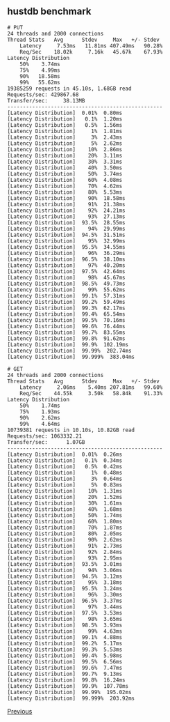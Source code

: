 hustdb benchmark
--

    # PUT
    24 threads and 2000 connections
    Thread Stats   Avg      Stdev     Max   +/- Stdev
        Latency     7.53ms   11.81ms 407.49ms   90.28%
        Req/Sec    18.02k     7.16k   45.67k    67.93%
    Latency Distribution
        50%    3.74ms
        75%    4.99ms
        90%   18.58ms
        99%   55.62ms
    19385259 requests in 45.10s, 1.68GB read
    Requests/sec: 429867.68
    Transfer/sec:     38.13MB
    --------------------------------------------------
    [Latency Distribution]  0.01%  0.80ms
    [Latency Distribution]   0.1%  1.20ms
    [Latency Distribution]   0.5%  1.56ms
    [Latency Distribution]     1%  1.81ms
    [Latency Distribution]     3%  2.43ms
    [Latency Distribution]     5%  2.62ms
    [Latency Distribution]    10%  2.86ms
    [Latency Distribution]    20%  3.11ms
    [Latency Distribution]    30%  3.31ms
    [Latency Distribution]    40%  3.50ms
    [Latency Distribution]    50%  3.74ms
    [Latency Distribution]    60%  4.08ms
    [Latency Distribution]    70%  4.62ms
    [Latency Distribution]    80%  5.53ms
    [Latency Distribution]    90%  18.58ms
    [Latency Distribution]    91%  21.38ms
    [Latency Distribution]    92%  24.21ms
    [Latency Distribution]    93%  27.13ms
    [Latency Distribution]  93.5%  28.55ms
    [Latency Distribution]    94%  29.99ms
    [Latency Distribution]  94.5%  31.51ms
    [Latency Distribution]    95%  32.99ms
    [Latency Distribution]  95.5%  34.55ms
    [Latency Distribution]    96%  36.29ms
    [Latency Distribution]  96.5%  38.10ms
    [Latency Distribution]    97%  40.20ms
    [Latency Distribution]  97.5%  42.64ms
    [Latency Distribution]    98%  45.67ms
    [Latency Distribution]  98.5%  49.73ms
    [Latency Distribution]    99%  55.62ms
    [Latency Distribution]  99.1%  57.31ms
    [Latency Distribution]  99.2%  59.49ms
    [Latency Distribution]  99.3%  62.17ms
    [Latency Distribution]  99.4%  65.54ms
    [Latency Distribution]  99.5%  70.16ms
    [Latency Distribution]  99.6%  76.44ms
    [Latency Distribution]  99.7%  83.55ms
    [Latency Distribution]  99.8%  91.62ms
    [Latency Distribution]  99.9%  102.19ms
    [Latency Distribution]  99.99%  202.74ms
    [Latency Distribution]  99.999%  383.04ms

    # GET
    24 threads and 2000 connections
    Thread Stats   Avg      Stdev     Max   +/- Stdev
        Latency     2.06ms    5.40ms 207.81ms   99.60%
        Req/Sec    44.55k     3.50k   58.84k    91.33%
    Latency Distribution
        50%    1.74ms
        75%    1.93ms
        90%    2.62ms
        99%    4.64ms
    10739381 requests in 10.10s, 10.82GB read
    Requests/sec: 1063332.21
    Transfer/sec:      1.07GB
    --------------------------------------------------
    [Latency Distribution]  0.01%  0.26ms
    [Latency Distribution]   0.1%  0.34ms
    [Latency Distribution]   0.5%  0.42ms
    [Latency Distribution]     1%  0.48ms
    [Latency Distribution]     3%  0.64ms
    [Latency Distribution]     5%  0.83ms
    [Latency Distribution]    10%  1.31ms
    [Latency Distribution]    20%  1.52ms
    [Latency Distribution]    30%  1.61ms
    [Latency Distribution]    40%  1.68ms
    [Latency Distribution]    50%  1.74ms
    [Latency Distribution]    60%  1.80ms
    [Latency Distribution]    70%  1.87ms
    [Latency Distribution]    80%  2.05ms
    [Latency Distribution]    90%  2.62ms
    [Latency Distribution]    91%  2.73ms
    [Latency Distribution]    92%  2.84ms
    [Latency Distribution]    93%  2.95ms
    [Latency Distribution]  93.5%  3.01ms
    [Latency Distribution]    94%  3.06ms
    [Latency Distribution]  94.5%  3.12ms
    [Latency Distribution]    95%  3.18ms
    [Latency Distribution]  95.5%  3.24ms
    [Latency Distribution]    96%  3.30ms
    [Latency Distribution]  96.5%  3.37ms
    [Latency Distribution]    97%  3.44ms
    [Latency Distribution]  97.5%  3.53ms
    [Latency Distribution]    98%  3.65ms
    [Latency Distribution]  98.5%  3.93ms
    [Latency Distribution]    99%  4.63ms
    [Latency Distribution]  99.1%  4.88ms
    [Latency Distribution]  99.2%  5.17ms
    [Latency Distribution]  99.3%  5.53ms
    [Latency Distribution]  99.4%  5.98ms
    [Latency Distribution]  99.5%  6.56ms
    [Latency Distribution]  99.6%  7.47ms
    [Latency Distribution]  99.7%  9.13ms
    [Latency Distribution]  99.8%  16.24ms
    [Latency Distribution]  99.9%  107.78ms
    [Latency Distribution]  99.99%  195.02ms
    [Latency Distribution]  99.999%  203.92ms

[Previous](../index.md)